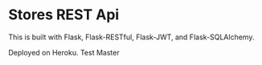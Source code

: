 # Stores REST Api

This is built with Flask, Flask-RESTful, Flask-JWT, and Flask-SQLAlchemy.

Deployed on Heroku.
Test Master

